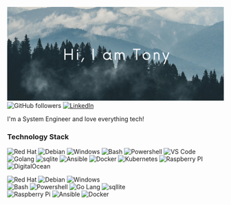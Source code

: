 ![Header Image](https://github.com/acavella/acavella/blob/master/assets/header.png)
![GitHub followers](https://img.shields.io/github/followers/acavella?style=social)
[![LinkedIn](https://img.shields.io/badge/-LinkedIn-0A66C2?logo=linkedin&logoColor=white)](https://www.linkedin.com/in/cavella/)

I'm a System Engineer and love everything tech!

### Technology Stack
![Red Hat](https://img.shields.io/badge/OS-Red%20Hat-informational?style=flat&logo=redhat&logoColor=white&color=2bbc8a)
![Debian](https://img.shields.io/badge/OS-Debian-informational?style=flat&logo=Debian&logoColor=white&color=2bbc8a)
![Windows](https://img.shields.io/badge/OS-Windows-informational?style=flat&logo=Windows&logoColor=white&color=2bbc8a)
![Bash](https://img.shields.io/badge/Shell-Bash-informational?style=flat&logo=Bash&logoColor=white&color=2bbc8a)
![Powershell](https://img.shields.io/badge/Shell-Powershell-informational?style=flat&logo=Powershell&logoColor=white&color=2bbc8a)
![VS Code](https://img.shields.io/badge/Editor-VS%20Code-informational?style=flat&logo=visualstudiocode&logoColor=white&color=2bbc8a)
![Golang](https://img.shields.io/badge/Code-Golang-informational?style=flat&logo=Go&logoColor=white&color=2bbc8a)
![sqlite](https://img.shields.io/badge/Tools-sqlite-informational?style=flat&logo=sqlite&logoColor=white&color=2bbc8a)
![Ansible](https://img.shields.io/badge/Tools-Ansible-informational?style=flat&logo=Ansible&logoColor=white&color=2bbc8a)
![Docker](https://img.shields.io/badge/Tools-Docker-informational?style=flat&logo=Docker&logoColor=white&color=2bbc8a)
![Kubernetes](https://img.shields.io/badge/Tools-Kubernetes-informational?style=flat&logo=Kubernetes&logoColor=white&color=2bbc8a)
![Raspberry PI](https://img.shields.io/badge/Stack-Raspberry%20PI-informational?style=flat&logo=raspberrypi&logoColor=white&color=2bbc8a)
![DigitalOcean](https://img.shields.io/badge/Stack-DigitalOcean-informational?style=flat&logo=DigitalOcean&logoColor=white&color=2bbc8a)


![Red Hat](https://img.shields.io/badge/-Red%20Hat-EE0000?logo=redhat&logoColor=white)
![Debian](https://img.shields.io/badge/-Debian-A81D33?logo=debian&logoColor=white)
![Windows](https://img.shields.io/badge/-Windows-0078D6?logo=windows&logoColor=white)\
![Bash](https://img.shields.io/badge/-Bash-4EAA25?logo=gnubash&logoColor=white)
![Powershell](https://img.shields.io/badge/-Powershell-5391FE?logo=powershell&logoColor=white)
![Go Lang](https://img.shields.io/badge/-Go-00ADD8?logo=go&logoColor=white)
![sqllite](https://img.shields.io/badge/-sqlite-003B57?logo=sqlite&logoColor=white)\
![Raspberry Pi](https://img.shields.io/badge/-Raspberry%20Pi-A22846?logo=raspberrypi&logoColor=white)
![Ansible](https://img.shields.io/badge/-Ansible-EE0000?logo=ansible&logoColor=white)
![Docker](https://img.shields.io/badge/-Docker-2496ED?logo=Docker&logoColor=white)


<!--
**acavella/acavella** is a ✨ _special_ ✨ repository because its `README.md` (this file) appears on your GitHub profile.

Here are some ideas to get you started:

- 🔭 I’m currently working on ...
- 🌱 I’m currently learning ...
- 👯 I’m looking to collaborate on ...
- 🤔 I’m looking for help with ...
- 💬 Ask me about ...
- 📫 How to reach me: ...
- 😄 Pronouns: ...
- ⚡ Fun fact: ...
-->
